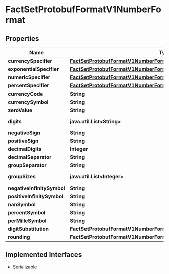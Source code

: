 

# FactSetProtobufFormatV1NumberFormat


## Properties

Name | Type | Description | Notes
------------ | ------------- | ------------- | -------------
**currencySpecifier** | [**FactSetProtobufFormatV1NumberFormatTypesCurrencyStandardSpecifier**](FactSetProtobufFormatV1NumberFormatTypesCurrencyStandardSpecifier.md) |  |  [optional]
**exponentialSpecifier** | [**FactSetProtobufFormatV1NumberFormatTypesExponentialStandardSpecifier**](FactSetProtobufFormatV1NumberFormatTypesExponentialStandardSpecifier.md) |  |  [optional]
**numericSpecifier** | [**FactSetProtobufFormatV1NumberFormatTypesNumericStandardSpecifier**](FactSetProtobufFormatV1NumberFormatTypesNumericStandardSpecifier.md) |  |  [optional]
**percentSpecifier** | [**FactSetProtobufFormatV1NumberFormatTypesPercentStandardSpecifier**](FactSetProtobufFormatV1NumberFormatTypesPercentStandardSpecifier.md) |  |  [optional]
**currencyCode** | **String** |  |  [optional]
**currencySymbol** | **String** |  |  [optional]
**zeroValue** | **String** |  |  [optional]
**digits** | **java.util.List&lt;String&gt;** |  |  [optional] [readonly]
**negativeSign** | **String** |  |  [optional]
**positiveSign** | **String** |  |  [optional]
**decimalDigits** | **Integer** |  |  [optional]
**decimalSeparator** | **String** |  |  [optional]
**groupSeparator** | **String** |  |  [optional]
**groupSizes** | **java.util.List&lt;Integer&gt;** |  |  [optional] [readonly]
**negativeInfinitySymbol** | **String** |  |  [optional]
**positiveInfinitySymbol** | **String** |  |  [optional]
**nanSymbol** | **String** |  |  [optional]
**percentSymbol** | **String** |  |  [optional]
**perMilleSymbol** | **String** |  |  [optional]
**digitSubstitution** | **FactSetProtobufFormatV1NumberFormatTypesDigits** |  |  [optional]
**rounding** | **FactSetProtobufFormatV1NumberFormatTypesRounding** |  |  [optional]


## Implemented Interfaces

* Serializable


